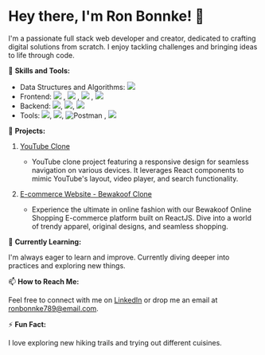 # Hey there, I'm Ron Bonnke! 👋

I'm a passionate full stack web developer and creator, dedicated to crafting digital solutions from scratch. I enjoy tackling challenges and bringing ideas to life through code.

🚀 **Skills and Tools:**

- Data Structures and Algorithms:  <img src="https://img.icons8.com/color/48/000000/java-coffee-cup-logo.png"/> 
- Frontend: <img src="https://img.icons8.com/color/48/000000/html-5--v1.png"/> , <img src="https://img.icons8.com/color/48/000000/css3.png"/>  ,  <img src="https://img.icons8.com/color/48/000000/javascript--v2.png"/>  ,  <img src="https://img.icons8.com/color/48/000000/react-native.png"/>
- Backend: <img src="https://img.icons8.com/color/48/000000/nodejs.png"/>, <img src="https://img.icons8.com/color/48/000000/express.png"/>, <img src="https://img.icons8.com/color/48/000000/mongodb.png"/>
- Tools:  <img src="https://img.icons8.com/ios/50/000000/github--v1.png"/>, <img src="https://img.icons8.com/color/48/000000/visual-studio-code-2019.png"/>, ![Postman](https://img.shields.io/badge/-Postman-orange?logo=postman&logoColor=white) ,  <img src="https://img.icons8.com/color/48/000000/intellij-idea.png"/>


💼 **Projects:**

1. [YouTube Clone](https://tiny-sopapillas-788139.netlify.app/)
   - YouTube clone project featuring a responsive design for seamless navigation on various devices. It leverages React components to mimic YouTube's layout, video player, and search functionality.

2. [E-commerce Website - Bewakoof Clone](https://fabulous-basbousa-94a726.netlify.app/)
   - Experience the ultimate in online fashion with our Bewakoof Online Shopping E-commerce platform built on ReactJS. Dive into a world of trendy apparel, original designs, and seamless shopping.

🌱 **Currently Learning:**

I'm always eager to learn and improve. Currently diving deeper into practices and exploring new things.

📫 **How to Reach Me:**

Feel free to connect with me on [LinkedIn](https://www.linkedin.com/in/ron-bonnke-34275426a/overlay/about-this-profile/) or drop me an email at [ronbonnke789@email.com](mailto:ronbonnke789@email.com).

⚡ **Fun Fact:**

I love exploring new hiking trails and trying out different cuisines.

<!-- Feel free to use or modify this template! -->

